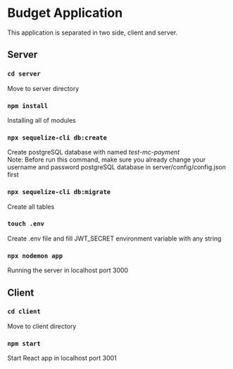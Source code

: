 # Budget Application

This application is separated in two side, client and server.

## Server

### `cd server`

Move to server directory

### `npm install`

Installing all of modules

### `npx sequelize-cli db:create`

Create postgreSQL database with named _test-mc-payment_\
Note: Before run this command, make sure you already change your username and password postgreSQL database in server/config/config.json first

### `npx sequelize-cli db:migrate`

Create all tables

### `touch .env`

Create .env file and fill JWT_SECRET environment variable with any string

### `npx nodemon app`

Running the server in localhost port 3000

## Client

### `cd client`

Move to client directory

### `npm start`

Start React app in localhost port 3001
